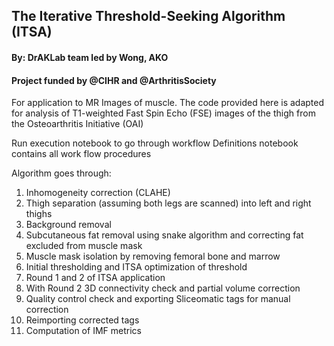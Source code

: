 ## The Iterative Threshold-Seeking Algorithm (ITSA)
#### By: DrAKLab team led by Wong, AKO 
#### Project funded by @CIHR and @ArthritisSociety

For application to MR Images of muscle. The code provided here is adapted for analysis of 
T1-weighted Fast Spin Echo (FSE) images of the thigh from the Osteoarthritis Initiative (OAI)

Run execution notebook to go through workflow 
Definitions notebook contains all work flow procedures 

Algorithm goes through: 
1) Inhomogeneity correction (CLAHE)
2) Thigh separation (assuming both legs are scanned) into left and right thighs
3) Background removal
4) Subcutaneous fat removal using snake algorithm and correcting fat excluded from muscle mask
5) Muscle mask isolation by removing femoral bone and marrow
6) Initial thresholding and ITSA optimization of threshold
7) Round 1 and 2 of ITSA application
8) With Round 2 3D connectivity check and partial volume correction
9) Quality control check and exporting Sliceomatic tags for manual correction
10) Reimporting corrected tags
11) Computation of IMF metrics

    
